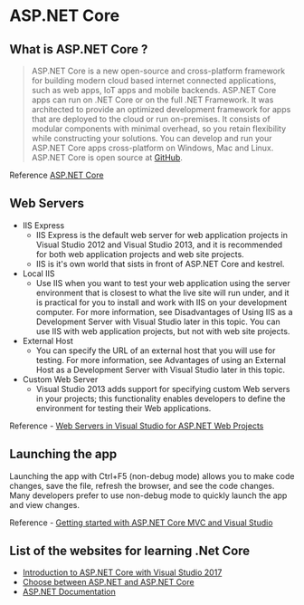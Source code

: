 ASP.NET Core
=====================================

What is ASP.NET Core ?
-------------------------------------
> ASP.NET Core is a new open-source and cross-platform framework for building modern cloud based internet connected applications, such as web apps, IoT apps and mobile backends. ASP.NET Core apps can run on .NET Core or on the full .NET Framework. It was architected to provide an optimized development framework for apps that are deployed to the cloud or run on-premises. It consists of modular components with minimal overhead, so you retain flexibility while constructing your solutions. You can develop and run your ASP.NET Core apps cross-platform on Windows, Mac and Linux. ASP.NET Core is open source at [GitHub](https://github.com/aspnet/home).

Reference [ASP.NET Core](https://docs.microsoft.com/en-us/aspnet/core/)


## Web Servers  
- IIS Express 
  - IIS Express is the default web server for web application projects in Visual Studio 2012 and Visual Studio 2013, and it is recommended for both web application projects and web site projects.
  - IIS is it's own world that sists in front of ASP.NET Core and kestrel.
- Local IIS
  - Use IIS when you want to test your web application using the server environment that is closest to what the live site will run under, and it is practical for you to install and work with IIS on your development computer. For more information, see Disadvantages of Using IIS as a Development Server with Visual Studio later in this topic.
You can use IIS with web application projects, but not with web site projects.
- External Host
  - You can specify the URL of an external host that you will use for testing. For more information, see Advantages of using an External Host as a Development Server with Visual Studio later in this topic.
- Custom Web Server
  - Visual Studio 2013 adds support for specifying custom Web servers in your projects; this functionality enables developers to define the environment for testing their Web applications.  

Reference - [Web Servers in Visual Studio for ASP.NET Web Projects](https://msdn.microsoft.com/en-us/library/58wxa9w5(v=vs.120).aspx)

## Launching the app
Launching the app with Ctrl+F5 (non-debug mode) allows you to make code changes, save the file, refresh the browser, and see the code changes. Many developers prefer to use non-debug mode to quickly launch the app and view changes.  

Reference - [Getting started with ASP.NET Core MVC and Visual Studio](https://docs.microsoft.com/en-us/aspnet/core/tutorials/first-mvc-app/start-mvc)



## List of the websites for learning .Net Core
- [Introduction to ASP.NET Core with Visual Studio 2017](https://mva.microsoft.com/en-US/training-courses/introduction-to-asp-net-core-1-0-16841?l=JWZaodE6C_5706218965)
- [Choose between ASP.NET and ASP.NET Core](https://docs.microsoft.com/en-us/aspnet/core/choose-aspnet-framework)
- [ASP.NET Documentation](https://docs.microsoft.com/ja-jp/aspnet/)
